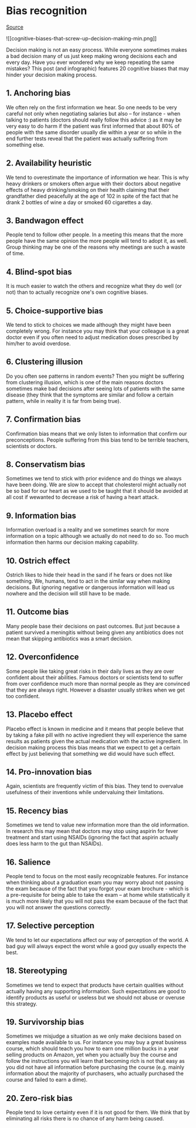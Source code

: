 # Bias recognition

[Source](https://www.lifehacker.com.au/2015/09/this-graphic-explains-20-cognitive-biases-that-affect-your-decision-making/)

![[cognitive-biases-that-screw-up-decision-making-min.png]]

Decision making is not an easy process. While everyone sometimes makes a bad decision many of us just keep making wrong decisions each and every day. Have you ever wondered why we keep repeating the same mistakes? This post (and infographic) features 20 cognitive biases that may hinder your decision making process.

## 1. Anchoring bias

We often rely on the first information we hear. So one needs to be very careful not only when negotiating salaries but also – for instance - when talking to patients (doctors should really follow this advice :) as it may be very easy to do harm if the patient was first informed that about 80% of people with the same disorder usually die within a year or so while in the end further tests reveal that the patient was actually suffering from something else.

## 2. Availability heuristic

We tend to overestimate the importance of information we hear. This is why heavy drinkers or smokers often argue with their doctors about negative effects of heavy drinking/smoking on their health claiming that their grandfather died peacefully at the age of 102 in spite of the fact that he drank 2 bottles of wine a day or smoked 60 cigarettes a day.

## 3. Bandwagon effect

People tend to follow other people. In a meeting this means that the more people have the same opinion the more people will tend to adopt it, as well. Group thinking may be one of the reasons why meetings are such a waste of time.

## 4. Blind-spot bias

It is much easier to watch the others and recognize what they do well (or not) than to actually recognize one's own cognitive biases.

## 5. Choice-supportive bias

We tend to stick to choices we made although they might have been completely wrong. For instance you may think that your colleague is a great doctor even if you often need to adjust medication doses prescribed by him/her to avoid overdose.

## 6. Clustering illusion

Do you often see patterns in random events? Then you might be suffering from clustering illusion, which is one of the main reasons doctors sometimes make bad decisions after seeing lots of patients with the same disease (they think that the symptoms are similar and follow a certain pattern, while in reality it is far from being true).

## 7. Confirmation bias

Confirmation bias means that we only listen to information that confirm our preconceptions. People suffering from this bias tend to be terrible teachers, scientists or doctors.

## 8. Conservatism bias

Sometimes we tend to stick with prior evidence and do things we always have been doing. We are slow to accept that cholesterol might actually not be so bad for our heart as we used to be taught that it should be avoided at all cost if wewanted to decrease a risk of having a heart attack.

## 9. Information bias

Information overload is a reality and we sometimes search for more information on a topic although we actually do not need to do so. Too much information then harms our decision making capability.

## 10. Ostrich effect

Ostrich likes to hide their head in the sand if he fears or does not like something. We, humans, tend to act in the similar way when making decisions. But ignoring negative or dangerous information will lead us nowhere and the decision will still have to be made.

## 11. Outcome bias

Many people base their decisions on past outcomes. But just because a patient survived a meningitis without being given any antibiotics does not mean that skipping antibiotics was a smart decision.

## 12. Overconfidence

Some people like taking great risks in their daily lives as they are over confident about their abilities. Famous doctors or scientists tend to suffer from over confidence much more than normal people as they are convinced that they are always right. However a disaster usually strikes when we get too confident.

## 13. Placebo effect

Placebo effect is known in medicine and it means that people believe that by taking a fake pill with no active ingredient they will experience the same results as patients given the actual medication with the active ingredient. In decision making process this bias means that we expect to get a certain effect by just believing that something we did would have such effect.

## 14. Pro-innovation bias

Again, scientists are frequently victim of this bias. They tend to overvalue usefulness of their inventions while undervaluing their limitations.

## 15. Recency bias

Sometimes we tend to value new information more than the old information. In research this may mean that doctors may stop using aspirin for fever treatment and start using NSAIDs (ignoring the fact that aspirin actually does less harm to the gut than NSAIDs).

## 16. Salience

People tend to focus on the most easily recognizable features. For instance when thinking about a graduation exam you may worry about not passing the exam because of the fact that you forgot your exam brochure - which is a pre-requisite for being able to take the exam – at home while statistically it is much more likely that you will not pass the exam because of the fact that you will not answer the questions correctly.

## 17. Selective perception

We tend to let our expectations affect our way of perception of the world. A bad guy will always expect the worst while a good guy usually expects the best.

## 18. Stereotyping

Sometimes we tend to expect that products have certain qualities without actually having any supporting information. Such expectations are good to identify products as useful or useless but we should not abuse or overuse this strategy.

## 19. Survivorship bias

Sometimes we misjudge a situation as we only make decisions based on examples made available to us. For instance you may buy a great business course, which should teach you how to earn one million bucks in a year selling products on Amazon, yet when you actually buy the course and follow the instructions you will learn that becoming rich is not that easy as you did not have all information before purchasing the course (e.g. mainly information about the majority of purchasers, who actually purchased the course and failed to earn a dime).

## 20. Zero-risk bias

People tend to love certainty even if it is not good for them. We think that by eliminating all risks there is no chance of any harm being caused.